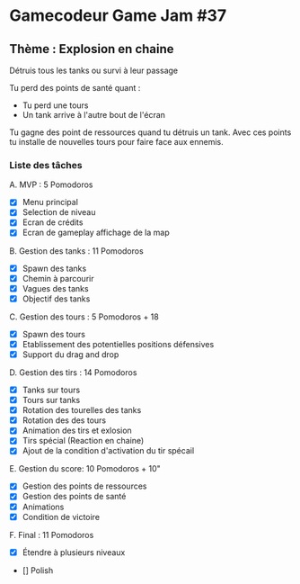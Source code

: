 # Gamecodeur Game Jam #37

## Thème : Explosion en chaine

Détruis tous les tanks ou survi à leur passage

Tu perd des points de santé quant :

- Tu perd une tours
- Un tank arrive à l'autre bout de l'écran

Tu gagne des point de ressources quand tu détruis un tank.
Avec ces points tu installe de nouvelles tours pour faire face aux ennemis.

### Liste des tâches

A. MVP : 5 Pomodoros

- [x] Menu principal
- [x] Selection de niveau
- [x] Ecran de crédits
- [x] Ecran de gameplay affichage de la map

B. Gestion des tanks : 11 Pomodoros

- [x] Spawn des tanks
- [x] Chemin à parcourir
- [x] Vagues des tanks
- [x] Objectif des tanks

C. Gestion des tours : 5 Pomodoros + 18

- [x] Spawn des tours
- [x] Etablissement des potentielles positions défensives
- [x] Support du drag and drop

D. Gestion des tirs : 14 Pomodoros

- [x] Tanks sur tours
- [x] Tours sur tanks
- [x] Rotation des tourelles des tanks
- [x] Rotation des des tours
- [x] Animation des tirs et exlosion
- [x] Tirs spécial (Reaction en chaine)
- [x] Ajout de la condition d'activation du tir spécail

E. Gestion du score: 10 Pomodoros + 10"

- [x] Gestion des points de ressources
- [x] Gestion des points de santé
- [x] Animations
- [x] Condition de victoire

F. Final : 11 Pomodoros

- [x] Étendre à plusieurs niveaux
- [] Polish
